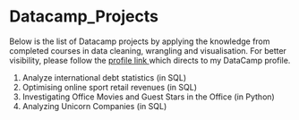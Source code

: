 # Datacamp_Projects

Below is the list of Datacamp projects by applying the knowledge from completed courses in data cleaning, wrangling and visualisation. For better visibility, please follow the <a href="https://app.datacamp.com/profile/giabao171197"> profile link </a> which directs to my DataCamp profile. 
1. Analyze international debt statistics (in SQL)
2. Optimising online sport retail revenues (in SQL)
3. Investigating Office Movies and Guest Stars in the Office (in Python) 
4. Analyzing Unicorn Companies (in SQL) 
